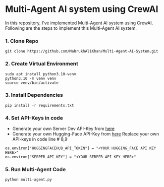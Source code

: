 # Multi-Agent AI system using CrewAI
In this repository, I've implemented Multi-Agent AI system using CrewAI.
Following are the steps to implement this Multi-Agent AI system.

### 1. Clone Repo
```
git clone https://github.com/MahrukhAliKhan/Multi-Agent-AI-System.git
```

### 2. Create Virtual Environment
```
sudo apt install python3.10-venv
python3.10 -m venv venv
source venv/bin/activate
```

### 3. Install Dependencies
```
pip install -r requirements.txt
```

### 4. Set API-Keys in code
- Generate your own Server Dev API-Key from <a href="https://serper.dev/api-key">here</a>
- Generate your own Hugging-Face API-Key from <a href="https://huggingface.co/settings/tokens">here</a>
Replace your own API-keys in code line # 8,9
```
os.environ["HUGGINGFACEHUB_API_TOKEN"] = "<YOUR HUGGING_FACE API KEY HERE>"
os.environ["SERPER_API_KEY"] = "<YOUR SERPER API KEY HERE>"
```

### 5. Run Multi-Agent Code
```
python multi-agent.py
```


